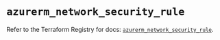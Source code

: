 # `azurerm_network_security_rule`

Refer to the Terraform Registry for docs: [`azurerm_network_security_rule`](https://registry.terraform.io/providers/hashicorp/azurerm/4.26.0/docs/resources/network_security_rule).
